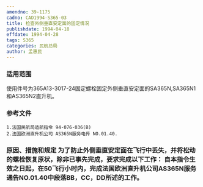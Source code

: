 ```yaml
---
amendno: 39-1175
cadno: CAD1994-S365-03
title: 检查外侧垂直安定面的固定情况
publishdate: 1994-04-18
effdate: 1994-04-28
tags: S365
categories: 民航总局
author: 孟惠民
---
```


### 适用范围 
使用件号为365A13-3017-24固定螺栓固定外侧垂直安定面的SA365N,SA365N1和AS365N2直升机。

<!--more-->
### 参考文件
    1.法国民航局适航指令 94-076-036(B) 
    2.法国欧洲直升机公司 AS365N服务电传 NO.01.40.

### 原因、措施和规定 为了防止外侧垂直安定面在飞行中丢失，并将松动的螺栓恢复原状，除非已事先完成，要求完成以下工作：     自本指令生效之日起，在50飞行小时内，完成法国欧洲直升机公司AS365N服务通告NO.01.40中段落BB，CC，DD所述的工作。
